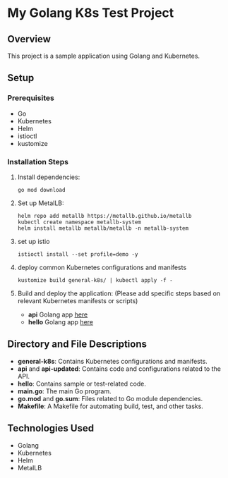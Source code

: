 # My Golang K8s Test Project

## Overview
This project is a sample application using Golang and Kubernetes.

## Setup

### Prerequisites
- Go
- Kubernetes
- Helm
- istioctl
- kustomize

### Installation Steps

1. Install dependencies:

   ```
   go mod download
   ```

2. Set up MetalLB:

   ```
   helm repo add metallb https://metallb.github.io/metallb
   kubectl create namespace metallb-system
   helm install metallb metallb/metallb -n metallb-system
   ```
3. set up istio
   
   ```
   istioctl install --set profile=demo -y
   ```

4. deploy common Kubernetes configurations and manifests

   ```
   kustomize build general-k8s/ | kubectl apply -f - 
   ```

5. Build and deploy the application:
   (Please add specific steps based on relevant Kubernetes manifests or scripts)
   
   - **api** Golang app [here](api/readme.md)
   - **hello** Golang app [here](hello/readme.md)


## Directory and File Descriptions

- **general-k8s**: Contains Kubernetes configurations and manifests.
- **api** and **api-updated**: Contains code and configurations related to the API.
- **hello**: Contains sample or test-related code.
- **main.go**: The main Go program.
- **go.mod** and **go.sum**: Files related to Go module dependencies.
- **Makefile**: A Makefile for automating build, test, and other tasks.

## Technologies Used

- Golang
- Kubernetes
- Helm
- MetalLB


